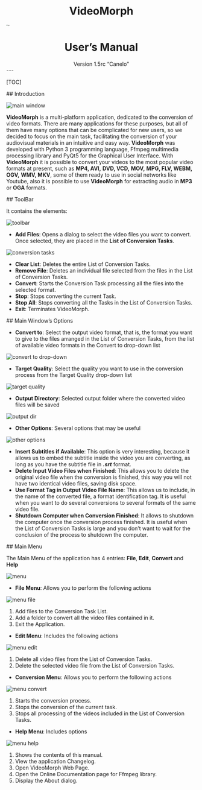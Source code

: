 # **<div style="text-align:center;">VideoMorph</div>**

<img src="images/logo.png" alt="logo" style="zoom:20%;" />

# **<div style="text-align:center;">User’s Manual</div>**

<div style="text-align:center;">Version 1.5rc “Canelo”</div>
---

[TOC]

<div style="page-break-after: always; break-after: page;"></div>
## Introduction

![main window](images/main_window.png)

**VideoMorph** is a multi-platform application, dedicated to the conversion of video formats. There are many applications for these purposes, but all of them have many options that can be complicated for new users, so we decided to focus on the main task, facilitating the conversion of your audiovisual materials in an intuitive and easy way. **VideoMorph** was developed with Python 3 programming language, Ffmpeg multimedia processing library and PyQt5 for the Graphical User Interface. With **VideoMorph** it is possible to convert your videos to the most popular video formats at present, such as **MP4, AVI,** **DVD, VCD,** **MOV,** **MPG, FLV, WEBM,** **OGV,** **WMV, MKV**, some of them ready to use in social networks like Youtube, also it is possible to use **VideoMorph** for extracting audio in **MP3** or **OGA** formats.

<div style="page-break-after: always; break-after: page;"></div>
## ToolBar

It contains the elements:

![toolbar](images/toolbar.png)

- **Add Files**: Opens a dialog to select the video files you want to convert. Once selected, they are placed in the **List of Conversion Tasks**.

![conversion tasks](images/conversion_tasks.png)

- **Clear List**: Deletes the entire List of Conversion Tasks.
- **Remove File**: Deletes an individual file selected from the files in the List of Conversion Tasks.
- **Convert**: Starts the Conversion Task processing all the files into the selected format.
- **Stop**: Stops converting the current Task.
- **Stop All**: Stops converting all the Tasks in the List of Conversion Tasks.
- **Exit**: Terminates VideoMorph.

<div style="page-break-after: always; break-after: page;"></div>
## Main Window’s Options

- **Convert to**: Select the output video format, that is, the format you want to give to the files arranged in the List of Conversion Tasks, from the list of available video formats in the Convert to drop-down list

![convert to drop-down](images/convert_to.png)

- **Target Quality**: Select the quality you want to use in the conversion process from the Target Quality drop-down list

![target quality](images/target_quality.png)

- **Output Directory**: Selected output folder where the converted video files will be saved

![output dir](images/output_dir.png)

- **Other Options**: Several options that may be useful

![other options](images/options.png)

- **Insert Subtitles if Available**: This option is very interesting, because it allows us to embed the subtitle inside the video you are converting, as long as you have the subtitle file in ***.srt*** format.
- **Delete Input Video Files when Finished**: This allows you to delete the original video file when the conversion is finished, this way you will not have two identical video files, saving disk space.
- **Use Format Tag in Output Video File Name**: This allows us to include, in the name of the converted file, a format identification tag. It is useful when you want to do several conversions to several formats of the same video file.
- **Shutdown Computer when Conversion Finished**: It allows to shutdown the computer once the conversion process finished. It is useful when the List of Conversion Tasks is large and you don’t want to wait for the conclusion of the process to shutdown the computer.

<div style="page-break-after: always; break-after: page;"></div>
## Main Menu

The Main Menu of the application has 4 entries: **File**, **Edit**, **Convert** and **Help**

![menu](images/menu_bar.png)

- **File Menu**: Allows you to perform the following actions

![menu file](images/menu_file.png)

1. Add files to the Conversion Task List.
2. Add a folder to convert all the video files contained in it.
3. Exit the Application.


- **Edit Menu**: Includes the following actions

![menu edit](images/menu_edit.png)

1. Delete all video files from the List of Conversion Tasks.
2. Delete the selected video file from the List of Conversion Tasks.


- **Conversion Menu**: Allows you to perform the following actions

![menu convert](images/menu_convert.png)

1. Starts the conversion process.
2. Stops the conversion of the current task.
3. Stops all processing of the videos included in the List of Conversion Tasks.


- **Help Menu**: Includes options

![menu help](images/menu_help.png)

1. Shows the contents of this manual.
2. View the application Changelog.
3. Open VideoMorph Web Page.
4. Open the Online Documentation page for Ffmpeg library.
5. Display the About dialog.
